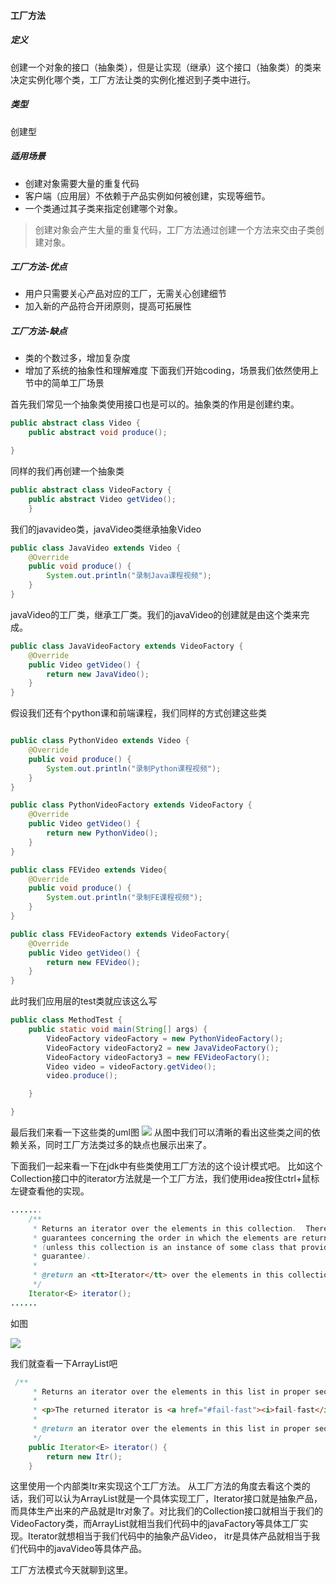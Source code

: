 #### 工厂方法
##### 定义
创建一个对象的接口（抽象类），但是让实现（继承）这个接口（抽象类）的类来决定实例化哪个类，工厂方法让类的实例化推迟到子类中进行。
##### 类型 
创建型
##### 适用场景
* 创建对象需要大量的重复代码
* 客户端（应用层）不依赖于产品实例如何被创建，实现等细节。
* 一个类通过其子类来指定创建哪个对象。

> 创建对象会产生大量的重复代码，工厂方法通过创建一个方法来交由子类创建对象。

##### 工厂方法-优点
* 用户只需要关心产品对应的工厂，无需关心创建细节
* 加入新的产品符合开闭原则，提高可拓展性
##### 工厂方法-缺点
* 类的个数过多，增加复杂度
* 增加了系统的抽象性和理解难度
下面我们开始coding，场景我们依然使用上节中的简单工厂场景

首先我们常见一个抽象类使用接口也是可以的。抽象类的作用是创建约束。
```java
public abstract class Video {
    public abstract void produce();

}
```

同样的我们再创建一个抽象类
```java
public abstract class VideoFactory {
    public abstract Video getVideo();
    }

```
我们的javavideo类，javaVideo类继承抽象Video
```java
public class JavaVideo extends Video {
    @Override
    public void produce() {
        System.out.println("录制Java课程视频");
    }
}

```
javaVideo的工厂类，继承工厂类。我们的javaVideo的创建就是由这个类来完成。
```java
public class JavaVideoFactory extends VideoFactory {
    @Override
    public Video getVideo() {
        return new JavaVideo();
    }
}
```
假设我们还有个python课和前端课程，我们同样的方式创建这些类
```java

public class PythonVideo extends Video {
    @Override
    public void produce() {
        System.out.println("录制Python课程视频");
    }
}
```

```java
public class PythonVideoFactory extends VideoFactory {
    @Override
    public Video getVideo() {
        return new PythonVideo();
    }
}
```

```java
public class FEVideo extends Video{
    @Override
    public void produce() {
        System.out.println("录制FE课程视频");
    }
}
```

```java
public class FEVideoFactory extends VideoFactory{
    @Override
    public Video getVideo() {
        return new FEVideo();
    }
}
```
此时我们应用层的test类就应该这么写

```java
public class MethodTest {
    public static void main(String[] args) {
        VideoFactory videoFactory = new PythonVideoFactory();
        VideoFactory videoFactory2 = new JavaVideoFactory();
        VideoFactory videoFactory3 = new FEVideoFactory();
        Video video = videoFactory.getVideo();
        video.produce();

    }

}
```
最后我们来看一下这些类的uml图
![](https://user-gold-cdn.xitu.io/2018/12/5/1677ec733e8aeb22?w=950&h=534&f=png&s=447612)
从图中我们可以清晰的看出这些类之间的依赖关系，同时工厂方法类过多的缺点也展示出来了。


下面我们一起来看一下在jdk中有些类使用工厂方法的这个设计模式吧。
比如这个Collection接口中的iterator方法就是一个工厂方法，我们使用idea按住ctrl+鼠标左键查看他的实现。
```java
.......
    /**
     * Returns an iterator over the elements in this collection.  There are no
     * guarantees concerning the order in which the elements are returned
     * (unless this collection is an instance of some class that provides a
     * guarantee).
     *
     * @return an <tt>Iterator</tt> over the elements in this collection
     */
    Iterator<E> iterator();
......
```
如图

![](https://user-gold-cdn.xitu.io/2018/12/5/1677ed6cf1287e7d?w=1366&h=582&f=png&s=103008)

我们就查看一下ArrayList吧
```java
 /**
     * Returns an iterator over the elements in this list in proper sequence.
     *
     * <p>The returned iterator is <a href="#fail-fast"><i>fail-fast</i></a>.
     *
     * @return an iterator over the elements in this list in proper sequence
     */
    public Iterator<E> iterator() {
        return new Itr();
    }
```
这里使用一个内部类Itr来实现这个工厂方法。
从工厂方法的角度去看这个类的话，我们可以认为ArrayList就是一个具体实现工厂，Iterator接口就是抽象产品，而具体生产出来的产品就是Itr对象了。对比我们的Collection接口就相当于我们的VideoFactory类，而ArrayList就相当我们代码中的javaFactory等具体工厂实现。Iterator就想相当于我们代码中的抽象产品Video， itr是具体产品就相当于我们代码中的javaVideo等具体产品。

工厂方法模式今天就聊到这里。


